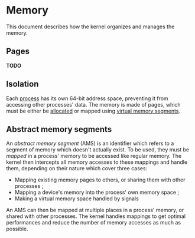 # Memory

This document describes how the kernel organizes and manages the memory.

## Pages

**TODO**

## Isolation

Each [process](processes.md) has its own 64-bit address space, preventing it from accessing other processes' data. The memory is made of pages, which must be either be [allocated](syscalls.md#0x30-mem_alloc) or mapped using [virtual memory segments](#abstract-memory-segments).

## Abstract memory segments

An _abstract memory segment_ (AMS) is an identifier which refers to a segment of memory which doesn't actually exist. To be used, they must be _mapped_ in a process' memory to be accessed like regular memory. The kernel then intercepts all memory accesses to these mappings and handle them, depending on their nature which cover three cases:

- Mapping existing memory pages to others, or sharing them with other processes ;
- Mapping a device's memory into the process' own memory space ;
- Making a virtual memory space handled by signals

An AMS can then be mapped at multiple places in a process' memory, or shared with other processes. The kernel handles mappings to get optimal performances and reduce the number of memory accesses as much as possible.